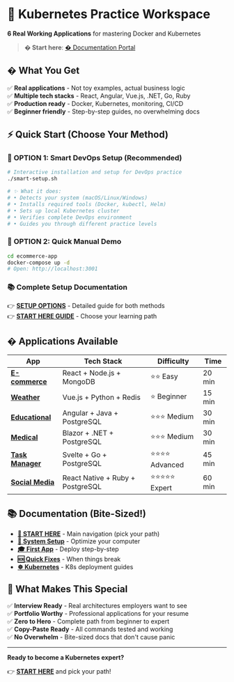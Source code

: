 # 🚀 Kubernetes Practice Workspace

**6 Real Working Applications** for mastering Docker and Kubernetes

> **� Start here**: [� Documentation Portal](docs/START-HERE.md)

## � What You Get

✅ **Real applications** - Not toy examples, actual business logic  
✅ **Multiple tech stacks** - React, Angular, Vue.js, .NET, Go, Ruby  
✅ **Production ready** - Docker, Kubernetes, monitoring, CI/CD  
✅ **Beginner friendly** - Step-by-step guides, no overwhelming docs  

## ⚡ Quick Start (Choose Your Method)

### 🔧 **OPTION 1: Smart DevOps Setup (Recommended)**
```bash
# Interactive installation and setup for DevOps practice
./smart-setup.sh

# ✨ What it does:
# • Detects your system (macOS/Linux/Windows)  
# • Installs required tools (Docker, kubectl, Helm)
# • Sets up local Kubernetes cluster
# • Verifies complete DevOps environment
# • Guides you through different practice levels
```

### 🚀 **OPTION 2: Quick Manual Demo**
```bash
cd ecommerce-app
docker-compose up -d
# Open: http://localhost:3001
```

### 📚 **Complete Setup Documentation**
👉 **[SETUP OPTIONS](docs/SETUP-OPTIONS.md)** - Detailed guide for both methods  
👉 **[START HERE GUIDE](docs/START-HERE.md)** - Choose your learning path

## � Applications Available

| App | Tech Stack | Difficulty | Time |
|-----|------------|------------|------|
| **[E-commerce](docs/applications/ecommerce.md)** | React + Node.js + MongoDB | ⭐⭐ Easy | 20 min |
| **[Weather](docs/applications/weather.md)** | Vue.js + Python + Redis | ⭐ Beginner | 15 min |
| **[Educational](docs/applications/educational.md)** | Angular + Java + PostgreSQL | ⭐⭐⭐ Medium | 30 min |
| **[Medical](docs/applications/medical.md)** | Blazor + .NET + PostgreSQL | ⭐⭐⭐ Medium | 30 min |
| **[Task Manager](docs/applications/task-management.md)** | Svelte + Go + PostgreSQL | ⭐⭐⭐⭐ Advanced | 45 min |
| **[Social Media](docs/applications/social-media.md)** | React Native + Ruby + PostgreSQL | ⭐⭐⭐⭐⭐ Expert | 60 min |

## 📚 Documentation (Bite-Sized!)

- **[📖 START HERE](docs/START-HERE.md)** - Main navigation (pick your path)
- **[🔧 System Setup](docs/getting-started/system-setup.md)** - Optimize your computer  
- **[🎓 First App](docs/getting-started/first-app.md)** - Deploy step-by-step
- **[🆘 Quick Fixes](docs/troubleshooting/quick-fixes.md)** - When things break
- **[☸️ Kubernetes](docs/kubernetes/)** - K8s deployment guides

## 🎁 What Makes This Special

✅ **Interview Ready** - Real architectures employers want to see  
✅ **Portfolio Worthy** - Professional applications for your resume  
✅ **Zero to Hero** - Complete path from beginner to expert  
✅ **Copy-Paste Ready** - All commands tested and working  
✅ **No Overwhelm** - Bite-sized docs that don't cause panic  

---

**Ready to become a Kubernetes expert?** 

👉 **[START HERE](docs/START-HERE.md)** and pick your path!